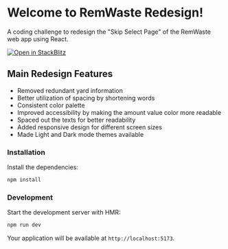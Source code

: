 # Welcome to RemWaste Redesign!

A coding challenge to redesign the "Skip Select Page" of the RemWaste web app using React.

[![Open in StackBlitz](https://developer.stackblitz.com/img/open_in_stackblitz.svg)](https://stackblitz.com/~/github.com/waweru-kamau/remwaste-redesign)

## Main Redesign Features

- Removed redundant yard information
- Better utilization of spacing by shortening words
- Consistent color palette
- Improved accessibility by making the amount value color more readable
- Spaced out the texts for better readability
- Added responsive design for different screen sizes
- Made Light and Dark mode themes available

### Installation

Install the dependencies:

```bash
npm install
```

### Development

Start the development server with HMR:

```bash
npm run dev
```

Your application will be available at `http://localhost:5173`.
